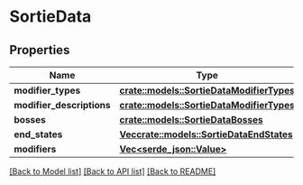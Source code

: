# SortieData

## Properties

Name | Type | Description | Notes
------------ | ------------- | ------------- | -------------
**modifier_types** | [**crate::models::SortieDataModifierTypes**](sortieData_modifierTypes.md) |  | 
**modifier_descriptions** | [**crate::models::SortieDataModifierTypes**](sortieData_modifierTypes.md) |  | 
**bosses** | [**crate::models::SortieDataBosses**](sortieData_bosses.md) |  | 
**end_states** | [**Vec<crate::models::SortieDataEndStates>**](sortieData_endStates.md) |  | 
**modifiers** | [**Vec<serde_json::Value>**](serde_json::Value.md) |  | 

[[Back to Model list]](../README.md#documentation-for-models) [[Back to API list]](../README.md#documentation-for-api-endpoints) [[Back to README]](../README.md)


